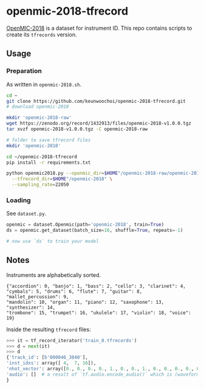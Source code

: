 # openmic-2018-tfrecord

[OpenMIC-2018](https://zenodo.org/record/1432913#.Xpi4Ny-ZPVv) is a dataset for instrument ID. 
This repo contains scripts to create its `tfrecords` version.


## Usage

### Preparation

As written in `openmic-2018.sh`.

```bash
cd ~
git clone https://github.com/keunwoochoi/openmic-2018-tfrecord.git
# download openmic-2018

mkdir 'openmic-2018-raw'
wget https://zenodo.org/record/1432913/files/openmic-2018-v1.0.0.tgz
tar xvzf openmic-2018-v1.0.0.tgz -C openmic-2018-raw

# folder to save tfrecord files
mkdir 'openmic-2018'

cd ~/openmic-2018-tfrecord
pip install -r requirements.txt

python openmic2018.py --openmic_dir=$HOME"/openmic-2018-raw/openmic-2018" \
  --tfrecord_dir=$HOME"/openmic-2018" \
  --sampling_rate=22050

```

### Loading

See `dataset.py`.

```python
openmic = dataset.Openmic(path='openmic-2018', train=True)
ds = openmic.get_dataset(batch_size=16, shuffle=True, repeats=-1)

# now use `ds` to train your model  
```


## Notes
Instruments are alphabetically sorted.
```
{"accordion": 0, "banjo": 1, "bass": 2, "cello": 3, "clarinet": 4, 
"cymbals": 5, "drums": 6, "flute": 7, "guitar": 8, "mallet_percussion": 9, 
"mandolin": 10, "organ": 11, "piano": 12, "saxophone": 13, "synthesizer": 14, 
"trombone": 15, "trumpet": 16, "ukulele": 17, "violin": 18, "voice": 19}
```

Inside the resulting `tfrecord` files:
```python
>>> it = tf_record_iterator('train_0.tfrecords')
>>> d = next(it)
>>> d
{'track_id': [b'000046_3840'], 
'inst_idxs': array([ 4,  7, 16]),  
'nhot_vector': array([0., 0., 0., 0., 1., 0., 0., 1., 0., 0., 0., 0., 0., 0., 0., 0., 1., 0., 0., 0.], dtype=float32),
'audio': []  # a result of `tf.audio.encode_audio()` which is (waveform, sr) 
}
```
